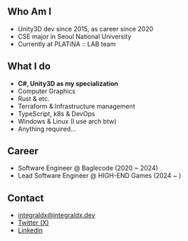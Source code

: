 ## Who Am I

- Unity3D dev since 2015, as career since 2020
- CSE major in Seoul National University
- Currently at PLATiNA :: LAB team

## What I do

- **C#, Unity3D as my specialization**
- Computer Graphics
- Rust & etc.
- Terraform & Infrastructure management
- TypeScript, k8s & DevOps
- Windows & Linux (I use arch btw)
- Anything required...

## Career

- Software Engineer @ Baglecode (2020 ~ 2024)
- Lead Software Engineer @ HIGH-END Games (2024 ~ )

## Contact

- [integraldx@integraldx.dev](mailto://integraldx@integraldx.dev)
- [Twitter (X)](https://x.com/integraldx_dev)
- [Linkedin](https://www.linkedin.com/in/integraldx)
